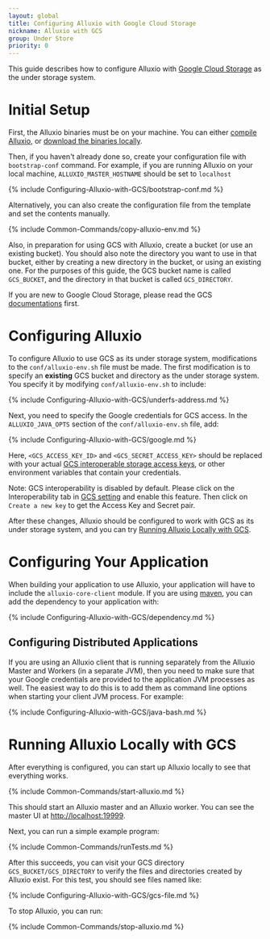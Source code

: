 ```yaml
---
layout: global
title: Configuring Alluxio with Google Cloud Storage 
nickname: Alluxio with GCS 
group: Under Store
priority: 0
---
```


This guide describes how to configure Alluxio with [Google Cloud Storage](https://cloud.google.com/storage/) as the
under storage system.

# Initial Setup

First, the Alluxio binaries must be on your machine. You can either
[compile Alluxio](Building-Alluxio-Master-Branch.html), or
[download the binaries locally](Running-Alluxio-Locally.html).

Then, if you haven't already done so, create your configuration file with `bootstrap-conf` command.
For example, if you are running Alluxio on your local machine, `ALLUXIO_MASTER_HOSTNAME` should be set to `localhost`

{% include Configuring-Alluxio-with-GCS/bootstrap-conf.md %}
 
Alternatively, you can also create the configuration file from the template and set the contents manually. 

{% include Common-Commands/copy-alluxio-env.md %}


Also, in preparation for using GCS with Alluxio, create a bucket (or use an existing bucket). You
should also note the directory you want to use in that bucket, either by creating a new directory in
the bucket, or using an existing one. For the purposes of this guide, the GCS bucket name is called
`GCS_BUCKET`, and the directory in that bucket is called `GCS_DIRECTORY`.

If you are new to Google Cloud Storage, please read the GCS [documentations](https://cloud.google.com/storage/docs/overview) first.

# Configuring Alluxio

To configure Alluxio to use GCS as its under storage system, modifications to the
`conf/alluxio-env.sh` file must be made. The first modification is to specify an **existing** GCS 
bucket and directory as the under storage system. You specify it by modifying `conf/alluxio-env.sh`
to include:

{% include Configuring-Alluxio-with-GCS/underfs-address.md %}

Next, you need to specify the Google credentials for GCS access. In the `ALLUXIO_JAVA_OPTS` section of
the `conf/alluxio-env.sh` file, add:

{% include Configuring-Alluxio-with-GCS/google.md %}

Here, `<GCS_ACCESS_KEY_ID>` and `<GCS_SECRET_ACCESS_KEY>` should be replaced with your actual
[GCS interoperable storage access keys](https://console.cloud.google.com/storage/settings),
or other environment variables that contain your credentials.

Note: GCS interoperability is disabled by default. Please click on the Interoperability tab
in [GCS setting](https://console.cloud.google.com/storage/settings) and enable this feature.
Then click on `Create a new key` to get the Access Key and Secret pair.

After these changes, Alluxio should be configured to work with GCS as its under storage system, and
you can try [Running Alluxio Locally with GCS](#running-alluxio-locally-with-gcs).

# Configuring Your Application

When building your application to use Alluxio, your application will have to include the
`alluxio-core-client` module. If you are using [maven](https://maven.apache.org/), you can add the
dependency to your application with:

{% include Configuring-Alluxio-with-GCS/dependency.md %}

## Configuring Distributed Applications

If you are using an Alluxio client that is running separately from the Alluxio Master and Workers (in
a separate JVM), then you need to make sure that your Google credentials are provided to the
application JVM processes as well. The easiest way to do this is to add them as command line options
when starting your client JVM process. For example:

{% include Configuring-Alluxio-with-GCS/java-bash.md %}

# Running Alluxio Locally with GCS 

After everything is configured, you can start up Alluxio locally to see that everything works.

{% include Common-Commands/start-alluxio.md %}

This should start an Alluxio master and an Alluxio worker. You can see the master UI at
[http://localhost:19999](http://localhost:19999).

Next, you can run a simple example program:

{% include Common-Commands/runTests.md %}

After this succeeds, you can visit your GCS directory `GCS_BUCKET/GCS_DIRECTORY` to verify the files
and directories created by Alluxio exist. For this test, you should see files named like:

{% include Configuring-Alluxio-with-GCS/gcs-file.md %}

To stop Alluxio, you can run:

{% include Common-Commands/stop-alluxio.md %}
